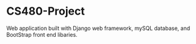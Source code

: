 # CS480-Project

Web application built with Django web framework, mySQL database, and BootStrap front end libaries.  
